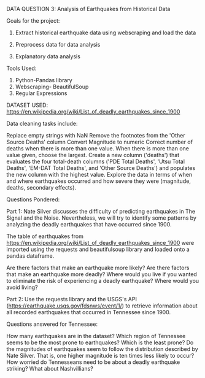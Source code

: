 DATA QUESTION 3: Analysis of Earthquakes from Historical Data

Goals for the project:
1) Extract historical earthquake data using webscraping and load the data

2) Preprocess data for data analysis

3) Explanatory data analysis

Tools Used:
1) Python-Pandas library
2) Webscraping- BeautifulSoup
3) Regular Expressions

DATASET USED:
https://en.wikipedia.org/wiki/List_of_deadly_earthquakes_since_1900 

Data cleaning tasks include:

Replace empty strings with NaN
Remove the footnotes from the 'Other Source Deaths' column
Convert Magnitude to numeric
Correct number of deaths when there is more than one value. When there is more than one value given, choose the largest.
Create a new column ('deaths') that evaluates the four total-death columns ('PDE Total Deaths', 'Utsu Total Deaths', 'EM-DAT Total Deaths', and 'Other Source Deaths') and populates the new column with the highest value.
Explore the data in terms of when and where earthquakes occurred and how severe they were (magnitude, deaths, secondary effects).


Questions Pondered:

Part 1:
Nate Silver discusses the difficulty of predicting earthquakes in The Signal and the Noise. Nevertheless, we will try to identify some patterns by analyzing the deadly earthquakes that have occurred since 1900.

The table of earthquakes from https://en.wikipedia.org/wiki/List_of_deadly_earthquakes_since_1900 were imported using the requests and beautifulsoup library and loaded onto a pandas dataframe. 


Are there factors that make an earthquake more likely?
Are there factors that make an earthquake more deadly?
Where would you live if you wanted to eliminate the risk of experiencing a deadly earthquake? Where would you avoid living?


Part 2:
Use the requests library and the USGS's API (https://earthquake.usgs.gov/fdsnws/event/1/) to retrieve information about all recorded earthquakes that occurred in Tennessee since 1900. 

Questions answered for Tennessee:

How many earthquakes are in the dataset? Which region of Tennessee seems to be the most prone to earthquakes? Which is the least prone?
Do the magnitudes of earthquakes seem to follow the distribution described by Nate Silver. That is, one higher magnitude is ten times less likely to occur?
How worried do Tennesseans need to be about a deadly earthquake striking? What about Nashvillians?
